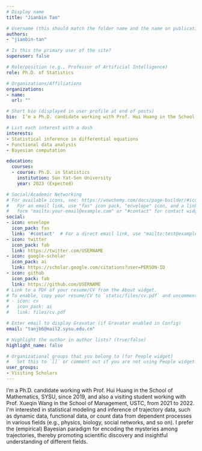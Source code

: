 ```yaml
---
# Display name
title: "Jianbin Tan"

# Username (this should match the folder name and the name on publications)
authors:
- "jianbin-tan"

# Is this the primary user of the site?
superuser: false

# Role/position (e.g., Professor of Artificial Intelligence)
role: Ph.D. of Statistics

# Organizations/Affiliations
organizations:
- name: 
  url: ""

# Short bio (displayed in user profile at end of posts)
bio:  I’m a Ph.D. candidate working with Prof. Hui Huang in the School of Mathematics, SYSU, since 2019, and also a visiting student working with Prof. Xueqin Wang in the School of Management, USTC, from 2021 to 2022. I'm interested in statistical modeling and inference of trajectory data, such as dynamic data, functional data, or count data from dependent processes in various fields (e.g., physics, biology, social networks, and so on). I prefer the (empirical) Bayesian paradigm for encoding the mysteries among trajectories, thereby promoting scientific discovery and insightful understanding of different fields.

# List each interest with a dash
interests:
- Statistical inference in differential equations
- Functional data analysis
- Bayesian computation

education:
  courses:
  - course: Ph.D. in Statistics
    institution: Sun Yat-Sen University
    year: 2023 (Expected)

# Social/Academic Networking
# For available icons, see: https://wowchemy.com/docs/page-builder/#icons
#   For an email link, use "fas" icon pack, "envelope" icon, and a link in the
#   form "mailto:your-email@example.com" or "#contact" for contact widget.
social:
- icon: envelope
  icon_pack: fas
  link: '#contact'  # For a direct email link, use "mailto:test@example.org".
- icon: twitter
  icon_pack: fab
  link: https://twitter.com/USERNAME
- icon: google-scholar
  icon_pack: ai
  link: https://scholar.google.com/citations?user=PERSON-ID
- icon: github
  icon_pack: fab
  link: https://github.com/USERNAME
# Link to a PDF of your resume/CV from the About widget.
# To enable, copy your resume/CV to `static/files/cv.pdf` and uncomment the lines below.
# - icon: cv
#   icon_pack: ai
#   link: files/cv.pdf

# Enter email to display Gravatar (if Gravatar enabled in Config)
email: "tanjb6@mail2.sysu.edu.cn"

# Highlight the author in author lists? (true/false)
highlight_name: false

# Organizational groups that you belong to (for People widget)
#   Set this to `[]` or comment out if you are not using People widget.
user_groups:
- Visiting Scholars
---
```


I’m a Ph.D. candidate working with Prof. Hui Huang in the School of Mathematics, SYSU, since 2019, and also a visiting student working with Prof. Xueqin Wang in the School of Management, USTC, from 2021 to 2022. I'm interested in statistical modeling and inference of trajectory data, such as dynamic data, functional data, or count data from dependent processes in various fields (e.g., physics, biology, social networks, and so on). I prefer the (empirical) Bayesian paradigm for encoding the mysteries among trajectories, thereby promoting scientific discovery and insightful understanding of different fields.
